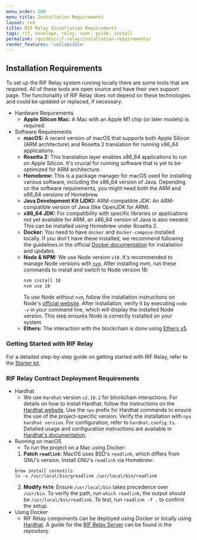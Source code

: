 ```yaml
---
menu_order: 200
menu_title: Installation Requirements
layout: rsk
title: RIF Relay Installation Requirements
tags: rif, envelope, relay, user, guide, install
permalink: /guides/rif-relay/installation-requirements/
render_features: 'collapsible'
---
```


## Installation Requirements

To set up the RIF Relay system running locally there are some tools that are required. All of these tools are open source and have their own support page. The functionality of RIF Relay does not depend on these technologies and could be updated or replaced, if necessary.

[](#top "collapsible")
- Hardware Requirements
    - **Apple Silicon Mac:** A Mac with an Apple M1 chip (or later models) is required.
- Software Requirements
    -	**macOS:** A recent version of macOS that supports both Apple Silicon (ARM architecture) and Rosetta 2 translation for running x86_64 applications.
    -	**Rosetta 2:** This translation layer enables x86_64 applications to run on Apple Silicon. It's crucial for running software that is yet to be optimized for ARM architecture.
    -	**Homebrew:** This is a package manager for macOS used for installing various software, including the x86_64 version of Java. Depending on the software requirements, you might need both the ARM and x86_64 versions of Homebrew.
    -	**Java Development Kit (JDK):** ARM-compatible JDK: An ARM-compatible version of Java (like OpenJDK for ARM).
    -	**x86_64 JDK:** For compatibility with specific libraries or applications not yet available for ARM, an x86_64 version of Java is also needed. This can be installed using Homebrew under Rosetta 2.
    -	**Docker:** You need to have `docker` and `docker-compose` installed locally. If you don't have these installed, we recommend following the guidelines in the official [Docker documentation](https://docs.docker.com/get-docker/) for installation and updates.
    -	**Node & NPM:** We use Node version `v18`. It's recommended to manage Node versions with [`nvm`](https://github.com/nvm-sh/nvm). After installing nvm, run these commands to install and switch to Node version 18:
        ```bash
        nvm install 18
        nvm use 18
        ```
        To use Node without `nvm`, follow the installation instructions on Node's [official website](https://nodejs.org/en/). After installation, verify it by executing `node -v` in your command line, which will display the installed Node version. This step ensures Node is correctly installed on your system.
    - **Ethers:** The interaction with the blockchain is done using [Ethers v5](https://docs.ethers.org/v5/).

### Getting Started with RIF Relay

For a detailed step-by-step guide on getting started with RIF Relay, refer to the [Starter kit](/guides/rif-relay/starter-kit).


### RIF Relay Contract Deployment Requirements

[](#top "collapsible")
- Hardhat
    - We use `Hardhat` version `v2.10.2` for blockchain interactions. For details on how to install Hardhat, follow the instructions on the [Hardhat website](https://hardhat.org/hardhat-runner/docs/getting-started#installation). Use the `npx` prefix for Hardhat commands to ensure the use of the project-specific version. Verify the installation with `npx hardhat version`. For configuration, refer to `hardhat.config.ts`. Detailed usage and configuration instructions are available in [Hardhat's documentation](https://hardhat.org/docs).
- Running on macOS
    - To run the project on a Mac using Docker:
    1. **Patch `readlink`**: MacOS uses BSD's `readlink`, which differs from GNU's version. Install GNU's `readlink` via Homebrew:
    ```
    brew install coreutils
    ln -s /usr/local/bin/greadlink /usr/local/bin/readlink
    ```
    2. **Modify `PATH`**: Ensure `/usr/local/bin` takes precedence over `/usr/bin`. To verify the path, run `which readlink`; the output should be `/usr/local/bin/readlink`. To test, run `readlink -f .` to confirm the setup.
- Using Docker
    - RIF Relay components can be deployed using Docker or locally using [Hardhat](/guides/rif-relay/installation-requirements#hardhat). A guide for the [RIF Relay Server](https://github.com/rsksmart/rif-relay-server#execute-as-a-docker-container) can be found in the repository.

